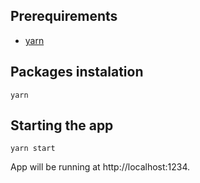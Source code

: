 ## Prerequirements

- [yarn](https://yarnpkg.com/lang/en/docs/install/)

## Packages instalation

```
yarn
```

## Starting the app

```
yarn start
```

App will be running at http://localhost:1234.
